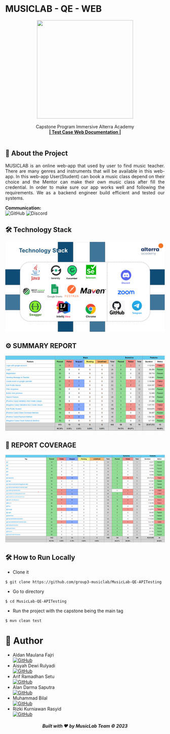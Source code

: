 # MUSICLAB - QE - WEB

<div align="center">
  <a href="https://github.com/group3-musiclab/MusicLab-QE-APITesting">
    <img src="Photo/logo-musiclab.webp" width="304" height="310">
  </a>

  <p align="center">
    Capstone Program Immersive Alterra Academy
    <br />
    <a href="https://docs.google.com/spreadsheets/d/1SDZm54IAdbu0Abg80r6qpVvvbhJy8JSMoNu_9H--FRY/edit#gid=0"><strong>| Test Case Web Documentation |</strong></a>
    <br />
    <br />
  </p>
</div>

## 📑 About the Project

<p align="justify">MUSICLAB is an online web-app that used by user to find music teacher. There are many genres and instruments that will be available in this web-app. In this web-app User(Student) can book a music class depend on their choice and the Mentor can make their own music class after fill the credential. In order to make sure our app works well and following the requirements. We as a backend engineer build efficient and tested our systems.</p>

**Communication:**  
![GitHub](https://img.shields.io/badge/github%20Project-%23121011.svg?style=for-the-badge&logo=github&logoColor=white)
![Discord](https://img.shields.io/badge/Discord-%237289DA.svg?style=for-the-badge&logo=discord&logoColor=white)

## 🛠 Technology Stack

<div align="center">
  <img src="Photo/stack.png">
</div>

## ⚙️ SUMMARY REPORT

<div align="center">
  <img src="Photo/web.png">
</div>

## 📂 REPORT COVERAGE

<div align="center">
  <img src="Photo/web2.png">
</div>

## 🛠️ How to Run Locally

- Clone it

```
$ git clone https://github.com/group3-musiclab/MusicLab-QE-APITesting
```

- Go to directory

```
$ cd MusicLab-QE-APITesting
```

- Run the project with the capstone being the main tag

```
$ mvn clean test
```

# 🤖 Author

- Aldan Maulana Fajri <br> [![GitHub](https://img.shields.io/badge/Aldan-%23121011.svg?style=for-the-badge&logo=github&logoColor=white)](https://github.com/RenPaijo)
- Aisyah Dewi Rulyadi <br> [![GitHub](https://img.shields.io/badge/Aisyah-%23121011.svg?style=for-the-badge&logo=github&logoColor=white)](https://github.com/icaadr)
- Arif Ramadhan Setu <br> [![GitHub](https://img.shields.io/badge/Arif-%23121011.svg?style=for-the-badge&logo=github&logoColor=white)](https://github.com/ariframadhan1702)
- Alan Darma Saputra <br> [![GitHub](https://img.shields.io/badge/Alan-%23121011.svg?style=for-the-badge&logo=github&logoColor=white)](https://github.com/alandarma)
- Muhammad Bilal <br> [![GitHub](https://img.shields.io/badge/Bilal-%23121011.svg?style=for-the-badge&logo=github&logoColor=white)](https://github.com/bilalbilul)
- Rizki Kurniawan Rasyid <br> [![GitHub](https://img.shields.io/badge/Rizki-%23121011.svg?style=for-the-badge&logo=github&logoColor=white)](https://github.com/rizkura96)

<h5>
<p align="center">Built with ❤️ by MusicLab Team ©️ 2023</p>
</h5>
